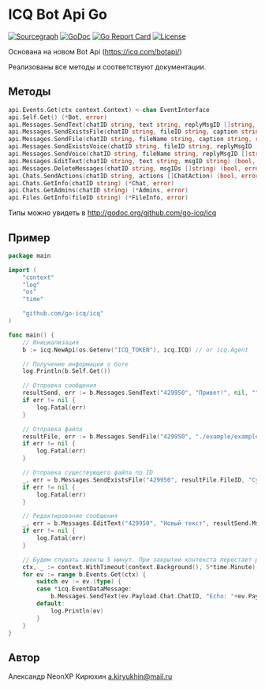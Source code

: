 # ICQ Bot Api Go

[![Sourcegraph](https://sourcegraph.com/github.com/go-icq/icq/-/badge.svg?style=flat-square)](https://sourcegraph.com/github.com/go-icq/icq?badge)
[![GoDoc](http://img.shields.io/badge/go-documentation-blue.svg?style=flat-square)](http://godoc.org/github.com/go-icq/icq)
[![Go Report Card](https://goreportcard.com/badge/github.com/go-icq/icq?style=flat-square)](https://goreportcard.com/report/github.com/go-icq/icq)
[![License](http://img.shields.io/badge/license-mit-blue.svg?style=flat-square)](https://raw.githubusercontent.com/go-icq/icq/master/LICENSE)

Основана на новом Bot Api (https://icq.com/botapi/)

Реализованы все методы и соответствуют документации.
## Методы
```go
api.Events.Get(ctx context.Context) <-chan EventInterface
api.Self.Get() (*Bot, error)
api.Messages.SendText(chatID string, text string, replyMsgID []string, forwardChatID string, forwardMsgID string) (*Msg, error)
api.Messages.SendExistsFile(chatID string, fileID string, caption string, replyMsgID []string, forwardChatID string, forwardMsgID string) (*Msg, error)
api.Messages.SendFile(chatID string, fileName string, caption string, replyMsgID []string, forwardChatID string, forwardMsgID string) (*MsgLoadFile, error)
api.Messages.SendExistsVoice(chatID string, fileID string, replyMsgID []string, forwardChatID string, forwardMsgID string) (*Msg, error)
api.Messages.SendVoice(chatID string, fileName string, replyMsgID []string, forwardChatID string, forwardMsgID string) (*MsgLoadFile, error)
api.Messages.EditText(chatID string, text string, msgID string) (bool, error)
api.Messages.DeleteMessages(chatID string, msgIDs []string) (bool, error)
api.Chats.SendActions(chatID string, actions []ChatAction) (bool, error)
api.Chats.GetInfo(chatID string) (*Chat, error)
api.Chats.GetAdmins(chatID string) (*Admins, error)
api.Files.GetInfo(fileID string) (*FileInfo, error)
```

Типы можно увидеть в http://godoc.org/github.com/go-icq/icq

## Пример

```go
package main

import (
	"context"
	"log"
	"os"
	"time"

	"github.com/go-icq/icq"
)

func main() {
	// Инициализация
	b := icq.NewApi(os.Getenv("ICQ_TOKEN"), icq.ICQ) // or icq.Agent

	// Получение информации о боте
	log.Println(b.Self.Get())

	// Отправка сообщения
	resultSend, err := b.Messages.SendText("429950", "Привет!", nil, "", "")
	if err != nil {
		log.Fatal(err)
	}

	// Отправка файла
	resultFile, err := b.Messages.SendFile("429950", "./example/example.jpg", "коржик", []string{resultSend.MsgID}, "", "")
	if err != nil {
		log.Fatal(err)
	}

	// Отправка существующего файла по ID
	_, err = b.Messages.SendExistsFile("429950", resultFile.FileID, "Существующий файл", nil, "", "")
	if err != nil {
		log.Fatal(err)
	}

	// Редактирование сообщения
	_, err = b.Messages.EditText("429950", "Новый текст", resultSend.MsgID)
	if err != nil {
		log.Fatal(err)
	}

	// Будем слушать эвенты 5 минут. При закрытии контекста перестает работать цикл получения событий. В реальном мире контекст надо будет закрывать по сигналу ОС
	ctx, _ := context.WithTimeout(context.Background(), 5*time.Minute)
	for ev := range b.Events.Get(ctx) {
		switch ev := ev.(type) {
		case *icq.EventDataMessage:
			b.Messages.SendText(ev.Payload.Chat.ChatID, "Echo: "+ev.Payload.Text, []string{ev.Payload.MsgID}, "", "")
		default:
			log.Println(ev)
		}
	}
}
```

## Автор

Александр NeonXP Кирюхин  <a.kiryukhin@mail.ru>